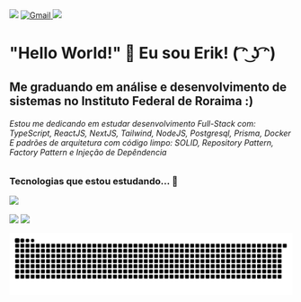  <div>
<a href="https://www.instagram.com/erik.miqueias_/" target="_blank"><img loading="lazy" src="https://img.shields.io/badge/-Instagram-%23E4405F?style=for-the-badge&logo=instagram&logoColor=white" target="_blank"></a>
<a href="mailto:erikmiqueiaspereira@outlook.com">
    <img src="https://img.shields.io/badge/Gmail-D14836?style=for-the-badge&logo=gmail&logoColor=white" alt="Gmail">
</a>
<a href="https://www.linkedin.com/in/erik-miqueias-330471255/" target="_blank"><img loading="lazy" src="https://img.shields.io/badge/-LinkedIn-%230077B5?style=for-the-badge&logo=linkedin&logoColor=white" target="_blank"></a>   
</div>

# "Hello World!" 👋 Eu sou Erik! ( ͡ᵔ ͜ʖ ͡ᵔ)
## Me graduando em análise e desenvolvimento de sistemas no Instituto Federal de Roraima :) <br>
###### Estou me dedicando em estudar desenvolvimento Full-Stack com: TypeScript, ReactJS, NextJS, Tailwind, NodeJS, Postgresql, Prisma, Docker <br> E padrões de arquitetura com código limpo: SOLID, Repository Pattern, Factory Pattern e Injeção de Depêndencia
### Tecnologias que estou estudando... 🧠
<p>
  <a href="https://skillicons.dev">
    <img src="https://skillicons.dev/icons?i=git,react,typescript,nodejs,nextjs,docker,tailwind,prisma,postgres,mongo" />
  </a>
</p>

<div>
  <img loading="lazy" height="180em" src="https://github-readme-stats.vercel.app/api?username=erikmiqueias&show_icons=true&theme=dracula&include_all_commits=true&count_private=true"/>
  <img loading="lazy" height="180em" src="https://github-readme-stats.vercel.app/api/top-langs/?username=erikmiqueias&layout=compact&langs_count=7&theme=dracula"/>
</div>

 ![Snake animation](https://raw.githubusercontent.com/erikmiqueias/erikmiqueias/output/github-contribution-grid-snake-dark.svg)



